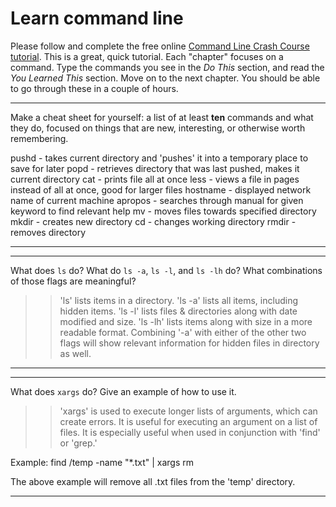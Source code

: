 # Learn command line

Please follow and complete the free online [Command Line Crash Course
tutorial](http://cli.learncodethehardway.org/book/). This is a great,
quick tutorial. Each "chapter" focuses on a command. Type the commands
you see in the _Do This_ section, and read the _You Learned This_
section. Move on to the next chapter. You should be able to go through
these in a couple of hours.


---

Make a cheat sheet for yourself: a list of at least **ten** commands and what they do, focused on things that are new, interesting, or otherwise worth remembering.

> > 
pushd - takes current directory and 'pushes' it into a temporary place to save for later
popd - retrieves directory that was last pushed, makes it current directory
cat - prints file all at once
less - views a file in pages instead of all at once, good for larger files
hostname - displayed network name of current machine
apropos - searches through manual for given keyword to find relevant help
mv - moves files towards specified directory
mkdir - creates new directory
cd - changes working directory
rmdir - removes directory

---


---

What does `ls` do? What do `ls -a`, `ls -l`, and `ls -lh` do? What combinations of those flags are meaningful?

> > 'ls' lists items in a directory. 'ls -a' lists all items, including hidden items. 'ls -l' lists files & directories along with date modified and size. 'ls -lh' lists items along with size in a more readable format. Combining '-a' with either of the other two flags will show relevant information for hidden files in directory as well.

---


---

What does `xargs` do? Give an example of how to use it.

> > 'xargs' is used to execute longer lists of arguments, which can create errors. It is useful for executing an argument on a list of files. It is especially useful when used in conjunction with 'find' or 'grep.' 

Example:
find /temp -name "*.txt" | xargs rm

The above example will remove all .txt files from the 'temp' directory.

---

